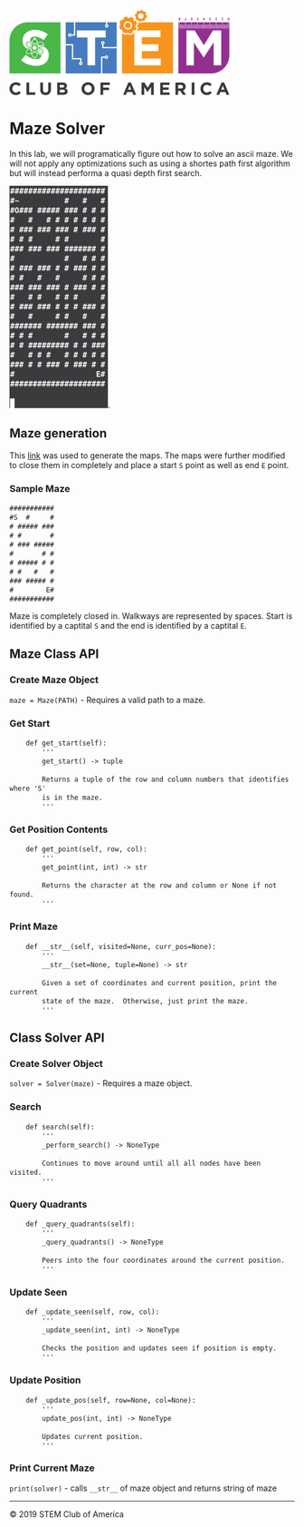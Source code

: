 ![SCOA](https://github.com/stem-club-of-america/SCOA/blob/master/images/SCOA_Logo_Small.png)

# Maze Solver
In this lab, we will programatically figure out how to solve an ascii maze. We
will not apply any optimizations such as using a shortes path first algorithm
but will instead performa a quasi depth first search.

![MazeSolver](./images/maze_solver.gif).

## Maze generation
This [link](https://www.dcode.fr/maze-generator) was used to generate the maps.
The maps were further modified to close them in completely and place a start
`S` point as well as end `E` point.

### Sample Maze
```
###########
#S  #     #
# ##### ###
# #       #
# ### #####
#       # #
# ##### # #
# #   #   #
### ##### #
#        E#
###########
```
Maze is completely closed in.  Walkways are represented by spaces.  Start is
identified by a captital `S` and the end is identified by a captital `E`.

## Maze Class API

### Create Maze Object
`maze = Maze(PATH)` - Requires a valid path to a maze.

### Get Start
```
    def get_start(self):
        '''
        get_start() -> tuple

        Returns a tuple of the row and column numbers that identifies where 'S'
        is in the maze.
        '''
```

### Get Position Contents
```
    def get_point(self, row, col):
        '''
        get_point(int, int) -> str

        Returns the character at the row and column or None if not found.
        '''
```

### Print Maze
```
    def __str__(self, visited=None, curr_pos=None):
        '''
        __str__(set=None, tuple=None) -> str

        Given a set of coordinates and current position, print the current
        state of the maze.  Otherwise, just print the maze.
        '''
 ```

## Class Solver API

### Create Solver Object
`solver = Solver(maze)` - Requires a maze object.

### Search
```
    def search(self):
        '''
        _perform_search() -> NoneType

        Continues to move around until all all nodes have been visited.
        '''
```

### Query Quadrants
```
    def _query_quadrants(self):
        '''
        _query_quadrants() -> NoneType

        Peers into the four coordinates around the current position.
        '''
```

### Update Seen
```
    def _update_seen(self, row, col):
        '''
        _update_seen(int, int) -> NoneType

        Checks the position and updates seen if position is empty.
        '''
```
### Update Position
```
    def _update_pos(self, row=None, col=None):
        '''
        update_pos(int, int) -> NoneType

        Updates current position.
        '''
```

### Print Current Maze
`print(solver)` - calls `__str__` of maze object and returns string of maze

 ---
:copyright: 2019 STEM Club of America

